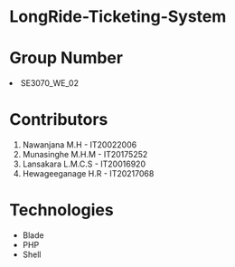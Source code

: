 # LongRide-Ticketing-System 
# Group Number 
  <li>SE3070_WE_02</li>

# Contributors
<ol>
    <li>Nawanjana M.H - IT20022006</li>
    <li>Munasinghe M.H.M - IT20175252</li>
    <li>Lansakara L.M.C.S - IT20016920</li>
    <li>Hewageeganage H.R - IT20217068</li>
</ol>

# Technologies
<ul>
  <li>Blade</li>
  <li>PHP</li>
  <li>Shell</li>
</ul>
